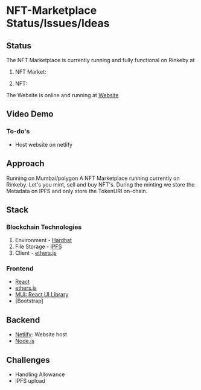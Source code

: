 # NFT-Marketplace Status/Issues/Ideas

## Status
The NFT Marketplace is currently running and fully functional on Rinkeby at

1. NFT Market:


2. NFT:


The Website is online and running at [Website](https://velvety-quokka-fa8702.netlify.app/)
## Video Demo

### To-do's
- Host website on netlify

## Approach
Running on Mumbai/polygon
A NFT Marketplace running currently on Rinkeby. Let's you mint, sell and buy NFT's. During the minting we store the Metadata on IPFS and only store the TokenURI on-chain.
## Stack

### Blockchain Technologies
1. Environment - [Hardhat](https://hardhat.org/)
2. File Storage - [IPFS](https://github.com/ipfs/js-ipfs/tree/master/packages/ipfs-http-client#install)
3. Client - [ethers.js](https://docs.ethers.io/v5/)

### Frontend
- [React](https://reactjs.org/)
- [ethers.js](https://docs.ethers.io/v5/)
- [MUI: React UI Library](https://mui.com/)
- [Bootstrap]

## Backend
- [Netlify](https://www.netlify.com/): Website host
- [Node.js](https://nodejs.org/en/)

## Challenges
- Handling Allowance
- IPFS upload

